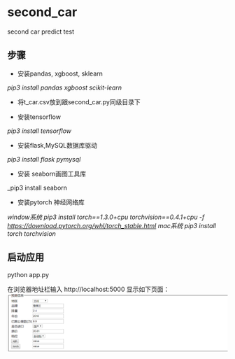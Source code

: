 # second_car
second car predict test
## 步骤
* 安装pandas, xgboost, sklearn

 _pip3 install pandas xgboost scikit-learn_
 
 * 将t_car.csv放到跟second_car.py同级目录下
 
* 安装tensorflow

_pip3 install tensorflow_

* 安装flask,MySQL数据库驱动

_pip3 install flask pymysql_

* 安装 seaborn画图工具库

_pip3 install seaborn

* 安装pytorch 神经网络库

_window系统 pip3 install torch==1.3.0+cpu torchvision==0.4.1+cpu -f https://download.pytorch.org/whl/torch_stable.html_
_mac系统 pip3 install torch torchvision_

## 启动应用
python app.py

在浏览器地址栏输入 http://localhost:5000 显示如下页面：
![](images/index.png)

